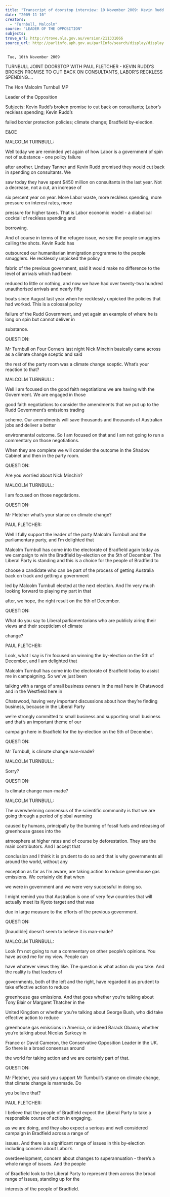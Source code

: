 ```yaml
---
title: "Transcript of doorstop interview: 10 November 2009: Kevin Rudd's broken promise to cut back on consultants; Labor's reckless spending; Kevin Rudd's failed border protection policies; climate change; Bradfield by-election."
date: "2009-11-10"
creators:
  - "Turnbull, Malcolm"
source: "LEADER OF THE OPPOSITION"
subjects:
trove_url: http://trove.nla.gov.au/version/211331066
source_url: http://parlinfo.aph.gov.au/parlInfo/search/display/display.w3p;query=Id%3A%22media/pressrel/Q76V6%22
---
```


     Tue, 10th November 2009  

 

 TURNBULL JOINT DOORSTOP WITH PAUL FLETCHER - KEVIN RUDD’S  BROKEN PROMISE TO CUT BACK ON CONSULTANTS, LABOR’S RECKLESS  SPENDING.... 

 The Hon Malcolm Turnbull MP  

 Leader of the Opposition 

 Subjects: Kevin Rudd’s broken promise to cut back on consultants; Labor’s reckless spending; Kevin Rudd’s 

 failed border protection policies; climate change; Bradfield by-election.  

 E&OE  

 MALCOLM TURNBULL:  

 Well today we are reminded yet again of how Labor is a government of spin not of substance - one policy failure 

 after another. Lindsay Tanner and Kevin Rudd promised they would cut back in spending on consultants. We 

 saw today they have spent $450 million on consultants in the last year. Not a decrease, not a cut, an increase of 

 six percent year on year. More Labor waste, more reckless spending, more pressure on interest rates, more 

 pressure for higher taxes. That is Labor economic model - a diabolical cocktail of reckless spending and 

 borrowing.  

 And of course in terms of the refugee issue, we see the people smugglers calling the shots. Kevin Rudd has 

 outsourced our humanitarian immigration programme to the people smugglers. He recklessly unpicked the policy 

 fabric of the previous government, said it would make no difference to the level of arrivals which had been 

 reduced to little or nothing, and now we have had over twenty-two hundred unauthorised arrivals and nearly fifty 

 boats since August last year when he recklessly unpicked the policies that had worked. This is a colossal policy 

 failure of the Rudd Government, and yet again an example of where he is long on spin but cannot deliver in 

 substance.  

 QUESTION:  

 Mr Turnbull on Four Corners last night Nick Minchin basically came across as a climate change sceptic and said 

 the rest of the party room was a climate change sceptic. What’s your reaction to that?  

 MALCOLM TURNBULL:  

 Well I am focused on the good faith negotiations we are having with the Government. We are engaged in those 

 good faith negotiations to consider the amendments that we put up to the Rudd Government’s emissions trading 

 scheme. Our amendments will save thousands and thousands of Australian jobs and deliver a better 

 environmental outcome. So I am focused on that and I am not going to run a commentary on those negotiations. 

 When they are complete we will consider the outcome in the Shadow Cabinet and then in the party room.  

 QUESTION:  

 Are you worried about Nick Minchin?  

 MALCOLM TURNBULL:  

 I am focused on those negotiations.  

 QUESTION:  

 Mr Fletcher what’s your stance on climate change?  

 PAUL FLETCHER:  

 Well I fully support the leader of the party Malcolm Turnbull and the parliamentary party, and I’m delighted that 

 Malcolm Turnbull has come into the electorate of Bradfield again today as we campaign to win the Bradfield by-election on the 5th of December. The Liberal Party is standing and this is a choice for the people of Bradfield to 

 choose a candidate who can be part of the process of getting Australia back on track and getting a government 

 led by Malcolm Turnbull elected at the next election. And I’m very much looking forward to playing my part in that 

 after, we hope, the right result on the 5th of December.  

 QUESTION:  

 What do you say to Liberal parliamentarians who are publicly airing their views and their scepticism of climate 

 change?  

 PAUL FLETCHER:  

 Look, what I say is I’m focused on winning the by-election on the 5th of December, and I am delighted that 

 Malcolm Turnbull has come into the electorate of Bradfield today to assist me in campaigning. So we’ve just been 

 talking with a range of small business owners in the mall here in Chatswood and in the Westfield here in 

 Chatswood, having very important discussions about how they’re finding business, because in the Liberal Party 

 we’re strongly committed to small business and supporting small business and that’s an important theme of our 

 campaign here in Bradfield for the by-election on the 5th of December.  

 QUESTION:  

 Mr Turnbull, is climate change man-made?  

 MALCOLM TURNBULL:  

 Sorry?  

 QUESTION:  

 Is climate change man-made?  

 MALCOLM TURNBULL:  

 The overwhelming consensus of the scientific community is that we are going through a period of global warming 

 caused by humans, principally by the burning of fossil fuels and releasing of greenhouse gases into the 

 atmosphere at higher rates and of course by deforestation. They are the main contributors. And I accept that 

 conclusion and I think it is prudent to do so and that is why governments all around the world, without any 

 exception as far as I’m aware, are taking action to reduce greenhouse gas emissions. We certainly did that when 

 we were in government and we were very successful in doing so.  

 I might remind you that Australian is one of very few countries that will actually meet its Kyoto target and that was 

 due in large measure to the efforts of the previous government.  

 QUESTION:  

 [Inaudible] doesn’t seem to believe it is man-made?  

 MALCOLM TURNBULL:  

 Look I’m not going to run a commentary on other people’s opinions. You have asked me for my view. People can 

 have whatever views they like. The question is what action do you take. And the reality is that leaders of 

 governments, both of the left and the right, have regarded it as prudent to take effective action to reduce 

 greenhouse gas emissions. And that goes whether you’re talking about Tony Blair or Margaret Thatcher in the 

 United Kingdom or whether you’re talking about George Bush, who did take effective action to reduce 

 greenhouse gas emissions in America, or indeed Barack Obama; whether you’re talking about Nicolas Sarkozy in 

 France or David Cameron, the Conservative Opposition Leader in the UK. So there is a broad consensus around 

 the world for taking action and we are certainly part of that.  

 QUESTION:  

 Mr Fletcher, you said you support Mr Turnbull’s stance on climate change, that climate change is manmade. Do 

 you believe that?  

 PAUL FLETCHER:  

 I believe that the people of Bradfield expect the Liberal Party to take a responsible course of action in engaging, 

 as we are doing, and they also expect a serious and well considered campaign in Bradfield across a range of 

 issues. And there is a significant range of issues in this by-election including concern about Labor’s 

 overdevelopment, concern about changes to superannuation - there’s a whole range of issues. And the people 

 of Bradfield look to the Liberal Party to represent them across the broad range of issues, standing up for the 

 interests of the people of Bradfield.    

